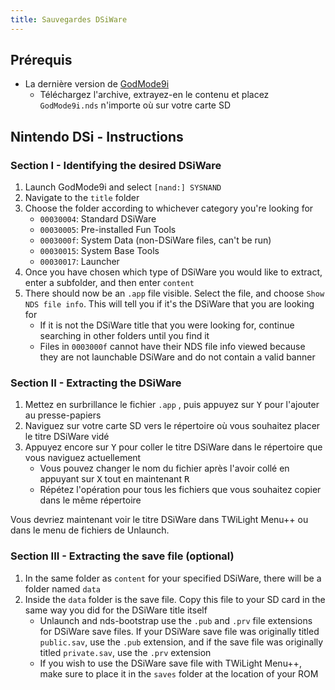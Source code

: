 ```yaml
---
title: Sauvegardes DSiWare
---
```


## Prérequis
- La dernière version de [GodMode9i](https://github.com/RocketRobz/godmode9i/releases)
   - Téléchargez l'archive, extrayez-en le contenu et placez `GodMode9i.nds` n'importe où sur votre carte SD

## Nintendo DSi - Instructions

### Section I - Identifying the desired DSiWare
1. Launch GodMode9i and select `[nand:] SYSNAND`
1. Navigate to the `title` folder
1. Choose the folder according to whichever category you're looking for
   - `00030004`: Standard DSiWare
   - `00030005`: Pre-installed Fun Tools
   - `0003000f`: System Data (non-DSiWare files, can't be run)
   - `00030015`: System Base Tools
   - `00030017`: Launcher
1. Once you have chosen which type of DSiWare you would like to extract, enter a subfolder, and then enter `content`
1. There should now be an `.app` file visible. Select the file, and choose `Show NDS file info`. This will tell you if it's the DSiWare that you are looking for
   - If it is not the DSiWare title that you were looking for, continue searching in other folders until you find it
   - Files in `0003000f` cannot have their NDS file info viewed because they are not launchable DSiWare and do not contain a valid banner

### Section II - Extracting the DSiWare
1. Mettez en surbrillance le fichier `.app` , puis appuyez sur <kbd class="face">Y</kbd> pour l'ajouter au presse-papiers
1. Naviguez sur votre carte SD vers le répertoire où vous souhaitez placer le titre DSiWare vidé
1. Appuyez encore sur <kbd class="face">Y</kbd> pour coller le titre DSiWare dans le répertoire que vous naviguez actuellement
   - Vous pouvez changer le nom du fichier après l'avoir collé en appuyant sur <kbd class="face">X</kbd> tout en maintenant <kbd class="R">R</kbd>
   - Répétez l'opération pour tous les fichiers que vous souhaitez copier dans le même répertoire

Vous devriez maintenant voir le titre DSiWare dans TWiLight Menu++ ou dans le menu de fichiers de Unlaunch.

### Section III - Extracting the save file (optional)
1. In the same folder as `content` for your specified DSiWare, there will be a folder named `data`
1. Inside the `data` folder is the save file. Copy this file to your SD card in the same way you did for the DSiWare title itself
   - Unlaunch and nds-bootstrap use the `.pub` and `.prv` file extensions for DSiWare save files. If your DSiWare save file was originally titled `public.sav`, use the `.pub` extension, and if the save file was originally titled `private.sav`, use the `.prv` extension
   - If you wish to use the DSiWare save file with TWiLight Menu++, make sure to place it in the `saves` folder at the location of your ROM
